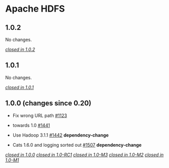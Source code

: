 # Apache HDFS

## 1.0.2

No changes.

[*closed in 1.0.2*](https://github.com/akka/alpakka/issues?q=is%3Aclosed+milestone%3A1.0.2+label%3Ap%3Ahdfs)


## 1.0.1

No changes.

[*closed in 1.0.1*](https://github.com/akka/alpakka/issues?q=is%3Aclosed+milestone%3A1.0.1+label%3Ap%3Ahdfs)


## 1.0.0 (changes since 0.20)

* Fix wrong URL path [#1123](https://github.com/akka/alpakka/pull/1123)  

* towards 1.0 [#1441](https://github.com/akka/alpakka/pull/1441)  

* Use Hadoop 3.1.1 [#1442](https://github.com/akka/alpakka/pull/1442)  **dependency-change** 

* Cats 1.6.0 and logging sorted out [#1507](https://github.com/akka/alpakka/pull/1507)  **dependency-change** 

[*closed in 1.0.0*](https://github.com/akka/alpakka/issues?q=is%3Aclosed+milestone%3A1.0.0+label%3Ap%3Ahdfs)
[*closed in 1.0-RC1*](https://github.com/akka/alpakka/issues?q=is%3Aclosed+milestone%3A1.0-RC1+label%3Ap%3Ahdfs)
[*closed in 1.0-M3*](https://github.com/akka/alpakka/issues?q=is%3Aclosed+milestone%3A1.0-M3+label%3Ap%3Ahdfs)
[*closed in 1.0-M2*](https://github.com/akka/alpakka/issues?q=is%3Aclosed+milestone%3A1.0-M2+label%3Ap%3Ahdfs)
[*closed in 1.0-M1*](https://github.com/akka/alpakka/issues?q=is%3Aclosed+milestone%3A1.0-M1+label%3Ap%3Ahdfs)
